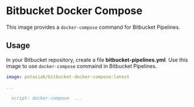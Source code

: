 # Bitbucket Docker Compose

This image provides a `docker-compose` command for Bitbucket Pipelines.

## Usage

In your Bitbucket repository, create a file **bitbucket-pipelines.yml**.
Use this image to use `docker-compose` commaind in Bitbucket Pipelines.

```yaml
image: potasiak/bitbucket-docker-compose:latest

...

  script: docker-compose  ...
```
